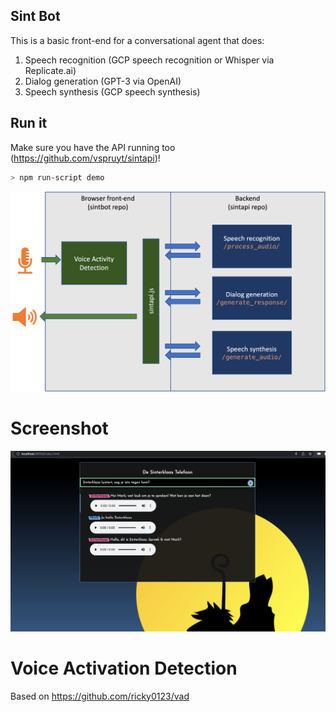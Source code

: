 ## Sint Bot
This is a basic front-end for a conversational agent that does:
1. Speech recognition (GCP speech recognition or Whisper via Replicate.ai)
2. Dialog generation (GPT-3 via OpenAI)
3. Speech synthesis (GCP speech synthesis)

## Run it
Make sure you have the API running too (https://github.com/vspruyt/sintapi)!
```bash
> npm run-script demo
```

![Flow diagram](resources/diagram.png)

# Screenshot
![Alt text](resources/frontend.png)

# Voice Activation Detection

Based on https://github.com/ricky0123/vad
